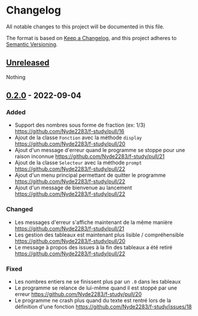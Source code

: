 # Changelog

All notable changes to this project will be documented in this file.

The format is based on [Keep a Changelog](https://keepachangelog.com/en/1.0.0/),
and this project adheres to [Semantic Versioning](https://semver.org/spec/v2.0.0.html).


## [Unreleased]

Nothing

## [0.2.0] - 2022-09-04

### Added

- Support des nombres sous forme de fraction (ex: 1/3) https://github.com/Nyde2283/f-study/pull/16
- Ajout de la classe `Fonction` avec la méthode `display` https://github.com/Nyde2283/f-study/pull/20
- Ajout d'un message d'erreur quand le programme se stoppe pour une raison inconnue https://github.com/Nyde2283/f-study/pull/21
- Ajout de la classe `Selecteur` avec la méthode `prompt` https://github.com/Nyde2283/f-study/pull/22
- Ajout d'un menu principal permettant de quitter le programme https://github.com/Nyde2283/f-study/pull/22
- Ajout d'un message de bienvenue au lancement https://github.com/Nyde2283/f-study/pull/22

### Changed

- Les messages d'erreur s'affiche maintenant de la même manière https://github.com/Nyde2283/f-study/pull/21
- Les gestion des tableaux est maintenant plus lisible / compréhensible https://github.com/Nyde2283/f-study/pull/20
- Le message à propos des issues à la fin des tableaux a été retiré https://github.com/Nyde2283/f-study/pull/22

### Fixed

- Les nombres entiers ne se finissent plus par un `.0` dans les tableaux
- Le programme se relance de lui-même quand il est stoppé par une erreur https://github.com/Nyde2283/f-study/pull/20
- Le programme ne crash plus quand du texte est rentré lors de la définition d'une fonction https://github.com/Nyde2283/f-study/issues/18

[Unreleased]: https://github.com/Nyde2283/f-study/compare/v0.1.0...dev
[0.2.0]: https://github.com/Nyde2283/f-study/compare/v0.1.0...v0.2.0
